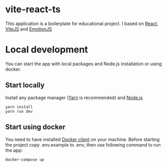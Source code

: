 # vite-react-ts

This application is a boilerplate for educational project. I based on [React](https://react.dev/), [ViteJS](https://vitejs.dev/) and [EmotionJS](https://emotion.sh/)

# Local development

You can start the app with local packages and Node.js installation or using docker.

## Start locally
Install any package manager ([Yarn](https://yarnpkg.com/) is recommended) and [Node.js](https://nodejs.org/)

```
yarn install
yarn run dev
```

## Start using docker 

You need to have installed [Docker client](https://www.docker.com/) on your machine.
Before starting the project copy .env.example to .env, then use following command to run the app:

```
docker-compose up
```